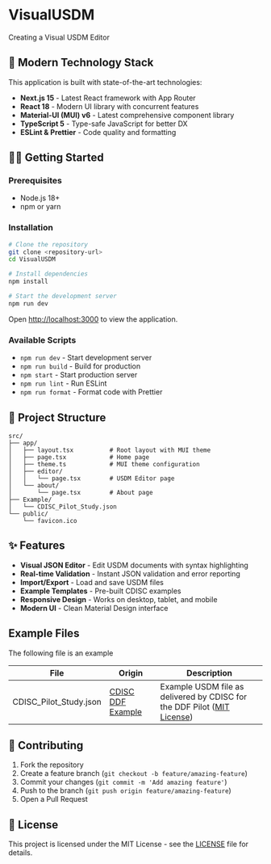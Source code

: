 # VisualUSDM
Creating a Visual USDM Editor

## 🚀 Modern Technology Stack

This application is built with state-of-the-art technologies:

- **Next.js 15** - Latest React framework with App Router
- **React 18** - Modern UI library with concurrent features
- **Material-UI (MUI) v6** - Latest comprehensive component library
- **TypeScript 5** - Type-safe JavaScript for better DX
- **ESLint & Prettier** - Code quality and formatting

## 🏃‍♂️ Getting Started

### Prerequisites
- Node.js 18+ 
- npm or yarn

### Installation

```bash
# Clone the repository
git clone <repository-url>
cd VisualUSDM

# Install dependencies
npm install

# Start the development server
npm run dev
```

Open [http://localhost:3000](http://localhost:3000) to view the application.

### Available Scripts

- `npm run dev` - Start development server
- `npm run build` - Build for production
- `npm start` - Start production server
- `npm run lint` - Run ESLint
- `npm run format` - Format code with Prettier

## 📁 Project Structure

```
src/
├── app/
│   ├── layout.tsx          # Root layout with MUI theme
│   ├── page.tsx            # Home page
│   ├── theme.ts            # MUI theme configuration
│   ├── editor/
│   │   └── page.tsx        # USDM Editor page
│   └── about/
│       └── page.tsx        # About page
├── Example/
│   └── CDISC_Pilot_Study.json
└── public/
    └── favicon.ico
```

## ✨ Features

- **Visual JSON Editor** - Edit USDM documents with syntax highlighting
- **Real-time Validation** - Instant JSON validation and error reporting
- **Import/Export** - Load and save USDM files
- **Example Templates** - Pre-built CDISC examples
- **Responsive Design** - Works on desktop, tablet, and mobile
- **Modern UI** - Clean Material Design interface

## Example Files

The following file is an example

File | Origin | Description
--- | --- | ---
CDISC_Pilot_Study.json | [CDISC DDF Example](https://github.com/cdisc-org/DDF-RA/tree/v3.12.0/Documents/Examples/CDISC_Pilot) | Example USDM file as delivered by CDISC for the DDF Pilot ([MIT License](https://github.com/cdisc-org/DDF-RA/blob/v3.12.0/LICENSE))

## 🤝 Contributing

1. Fork the repository
2. Create a feature branch (`git checkout -b feature/amazing-feature`)
3. Commit your changes (`git commit -m 'Add amazing feature'`)
4. Push to the branch (`git push origin feature/amazing-feature`)
5. Open a Pull Request

## 📄 License

This project is licensed under the MIT License - see the [LICENSE](LICENSE) file for details.
